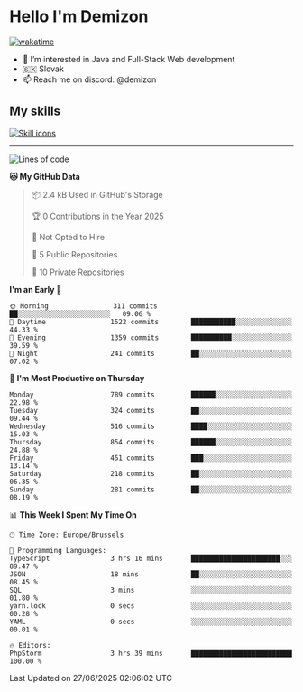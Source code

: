 # Hello I'm Demizon
[![wakatime](https://wakatime.com/badge/user/6ad1949f-d6d7-44f9-9eee-c35e54cc499b.svg)](https://wakatime.com/@6ad1949f-d6d7-44f9-9eee-c35e54cc499b)
- 👀 I’m interested in Java and Full-Stack Web development
- 🇸🇰 Slovak
- 📫 Reach me on discord: @demizon

## My skills
[![Skill icons](https://skillicons.dev/icons?i=java,js,ts,html,css,react,nextjs,tailwind,supabase,py,git,docker,linux,mysql,postgres,mongo&theme=dark)](https://github.com/Demizon3433)

---

<!--START_SECTION:waka-->
![Lines of code](https://img.shields.io/badge/From%20Hello%20World%20I%27ve%20Written-1.1%20million%20lines%20of%20code-blue)

**🐱 My GitHub Data** 

> 📦 2.4 kB Used in GitHub's Storage 
 > 
> 🏆 0 Contributions in the Year 2025
 > 
> 🚫 Not Opted to Hire
 > 
> 📜 5 Public Repositories 
 > 
> 🔑 10 Private Repositories 
 > 
**I'm an Early 🐤** 

```text
🌞 Morning                311 commits         ██░░░░░░░░░░░░░░░░░░░░░░░   09.06 % 
🌆 Daytime                1522 commits        ███████████░░░░░░░░░░░░░░   44.33 % 
🌃 Evening                1359 commits        ██████████░░░░░░░░░░░░░░░   39.59 % 
🌙 Night                  241 commits         ██░░░░░░░░░░░░░░░░░░░░░░░   07.02 % 
```
📅 **I'm Most Productive on Thursday** 

```text
Monday                   789 commits         ██████░░░░░░░░░░░░░░░░░░░   22.98 % 
Tuesday                  324 commits         ██░░░░░░░░░░░░░░░░░░░░░░░   09.44 % 
Wednesday                516 commits         ████░░░░░░░░░░░░░░░░░░░░░   15.03 % 
Thursday                 854 commits         ██████░░░░░░░░░░░░░░░░░░░   24.88 % 
Friday                   451 commits         ███░░░░░░░░░░░░░░░░░░░░░░   13.14 % 
Saturday                 218 commits         ██░░░░░░░░░░░░░░░░░░░░░░░   06.35 % 
Sunday                   281 commits         ██░░░░░░░░░░░░░░░░░░░░░░░   08.19 % 
```


📊 **This Week I Spent My Time On** 

```text
🕑︎ Time Zone: Europe/Brussels

💬 Programming Languages: 
TypeScript               3 hrs 16 mins       ██████████████████████░░░   89.47 % 
JSON                     18 mins             ██░░░░░░░░░░░░░░░░░░░░░░░   08.45 % 
SQL                      3 mins              ░░░░░░░░░░░░░░░░░░░░░░░░░   01.80 % 
yarn.lock                0 secs              ░░░░░░░░░░░░░░░░░░░░░░░░░   00.28 % 
YAML                     0 secs              ░░░░░░░░░░░░░░░░░░░░░░░░░   00.01 % 

🔥 Editors: 
PhpStorm                 3 hrs 39 mins       █████████████████████████   100.00 % 
```


 Last Updated on 27/06/2025 02:06:02 UTC
<!--END_SECTION:waka-->
